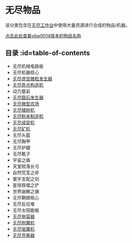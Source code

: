 # 无尽物品 

该分类包含在[无尽工作台](/Infinity-Forge)中使用大量资源进行合成的物品/机器。

[点击此处查看ybw0014版本的物品名称](/Infinity-Items)

## 目录 :id=table-of-contents

- 无尽机械电路板
- 无尽机器核心
- [无尽虚空微粒发生器](/Void-Harvester)
- [无尽奇点构造机](/Singularity-Constructor)
- 动力基岩
- [无尽圆石发生器](/Cobblestone-Generator)
- [无尽微型农场](/Virtual-Farm)
- [无尽植树机](/Tree-Grower)
- [无尽粉末制造机](/Dust-Extractor)
- [无尽成锭机](/Ingot-Former)
- [无尽矿机](/Quarries)
- 无尽头盔
- 无尽胸甲
- 无尽护腿
- 无尽靴子
- 宇宙之盾
- 天堂陨落长弓
- 自然荒芜之斧
- 寰宇支配之剑
- 星球吞噬之铲
- 世界崩解之镐
- 无尽鞘翅核心
- 无尽反应堆
- 无尽太阳能板
- [无尽电容器](/Slimefun-Extension#infinity-capacitor)
- [无尽附魔机](/Slimefun-Extension#infinity-enchanter)
- [无尽驱魔机](/Slimefun-Extension#infinity-disenchanter)
- [无尽充电器](/Slimefun-Extension#infinity-charger)
